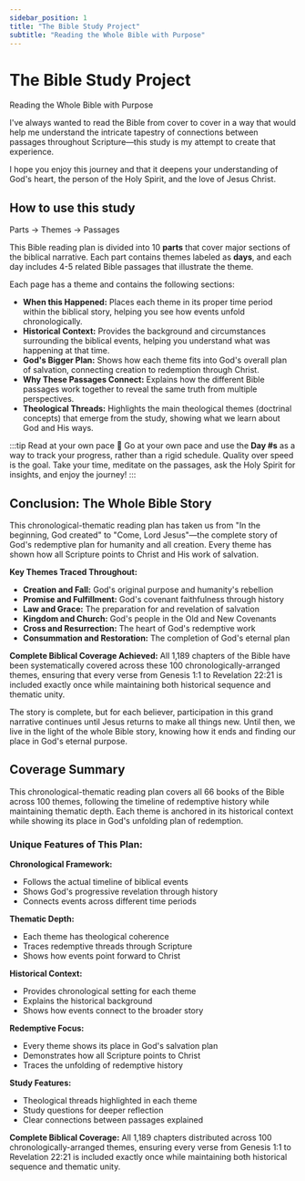 ```yaml
---
sidebar_position: 1
title: "The Bible Study Project"
subtitle: "Reading the Whole Bible with Purpose"
---
```


# The Bible Study Project

<div className="subtitle">Reading the Whole Bible with Purpose</div>

I've always wanted to read the Bible from cover to cover in a way that would help me understand the intricate tapestry of connections between passages throughout Scripture—this study is my attempt to create that experience.

I hope you enjoy this journey and that it deepens your understanding of God's heart, the person of the Holy Spirit, and the love of Jesus Christ.

## How to use this study

Parts → Themes → Passages

This Bible reading plan is divided into 10 **parts** that cover major sections of the biblical narrative. Each part contains themes labeled as **days**, and each day includes 4-5 related Bible passages that illustrate the theme.

Each page has a theme and contains the following sections:

- **When this Happened:** Places each theme in its proper time period within the biblical story, helping you see how events unfold chronologically.
- **Historical Context:** Provides the background and circumstances surrounding the biblical events, helping you understand what was happening at that time.
- **God's Bigger Plan:** Shows how each theme fits into God's overall plan of salvation, connecting creation to redemption through Christ.
- **Why These Passages Connect:** Explains how the different Bible passages work together to reveal the same truth from multiple perspectives.
- ****Theological Threads:**** Highlights the main theological themes (doctrinal concepts) that emerge from the study, showing what we learn about God and His ways.


:::tip Read at your own pace 🙂
Go at your own pace and use the **Day #s** as a way to track your progress, rather than a rigid schedule. Quality over speed is the goal. Take your time, meditate on the passages, ask the Holy Spirit for insights, and enjoy the journey!
:::



## Conclusion: The Whole Bible Story

This chronological-thematic reading plan has taken us from "In the beginning, God created" to "Come, Lord Jesus"—the complete story of God's redemptive plan for humanity and all creation. Every theme has shown how all Scripture points to Christ and His work of salvation.

**Key Themes Traced Throughout:**
- **Creation and Fall:** God's original purpose and humanity's rebellion
- **Promise and Fulfillment:** God's covenant faithfulness through history
- **Law and Grace:** The preparation for and revelation of salvation
- **Kingdom and Church:** God's people in the Old and New Covenants
- **Cross and Resurrection:** The heart of God's redemptive work
- **Consummation and Restoration:** The completion of God's eternal plan

**Complete Biblical Coverage Achieved:**
All 1,189 chapters of the Bible have been systematically covered across these 100 chronologically-arranged themes, ensuring that every verse from Genesis 1:1 to Revelation 22:21 is included exactly once while maintaining both historical sequence and thematic unity.

The story is complete, but for each believer, participation in this grand narrative continues until Jesus returns to make all things new. Until then, we live in the light of the whole Bible story, knowing how it ends and finding our place in God's eternal purpose.

## Coverage Summary

This chronological-thematic reading plan covers all 66 books of the Bible across 100 themes, following the timeline of redemptive history while maintaining thematic depth. Each theme is anchored in its historical context while showing its place in God's unfolding plan of redemption.

### Unique Features of This Plan:

**Chronological Framework:**
- Follows the actual timeline of biblical events
- Shows God's progressive revelation through history
- Connects events across different time periods

**Thematic Depth:**
- Each theme has theological coherence
- Traces redemptive threads through Scripture
- Shows how events point forward to Christ

**Historical Context:**
- Provides chronological setting for each theme
- Explains the historical background
- Shows how events connect to the broader story

**Redemptive Focus:**
- Every theme shows its place in God's salvation plan
- Demonstrates how all Scripture points to Christ
- Traces the unfolding of redemptive history

**Study Features:**
- Theological threads highlighted in each theme
- Study questions for deeper reflection
- Clear connections between passages explained

**Complete Biblical Coverage:**
All 1,189 chapters distributed across 100 chronologically-arranged themes, ensuring every verse from Genesis 1:1 to Revelation 22:21 is included exactly once while maintaining both historical sequence and thematic unity.
